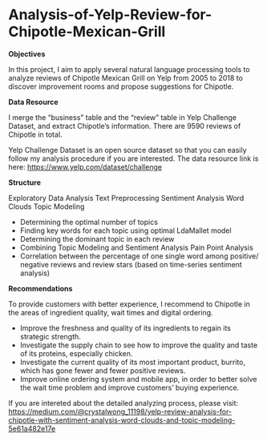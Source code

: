 # Analysis-of-Yelp-Review-for-Chipotle-Mexican-Grill

**Objectives**

In this project, I aim to apply several natural language processing tools to analyze reviews of Chipotle Mexican Grill on Yelp from 2005 to 2018 to discover improvement rooms and propose suggestions for Chipotle. 

**Data Resource**

I merge the “business” table and the “review” table in Yelp Challenge Dataset, and extract Chipotle’s information. There are 9590 reviews of Chipotle in total.

Yelp Challenge Dataset is an open source dataset so that you can easily follow my analysis procedure if you are interested. The data resource link is here: https://www.yelp.com/dataset/challenge

**Structure**

Exploratory Data Analysis
Text Preprocessing
Sentiment Analysis
Word Clouds
Topic Modeling
- Determining the optimal number of topics
- Finding key words for each topic using optimal LdaMallet model
- Determining the dominant topic in each review
- Combining Topic Modeling and Sentiment Analysis
Pain Point Analysis
- Correlation between the percentage of one single word among positive/ negative reviews and review stars (based on time-series sentiment analysis)

**Recommendations**

To provide customers with better experience, I recommend to Chipotle in the areas of ingredient quality, wait times and digital ordering. 
- Improve the freshness and quality of its ingredients to regain its strategic strength. 
- Investigate the supply chain to see how to improve the quality and taste of its proteins, especially chicken.
- Investigate the current quality of its most important product, burrito, which has gone fewer and fewer positive reviews. 
- Improve online ordering system and mobile app, in order to better solve the wait time problem and improve customers’ buying experience.

If you are intereted about the detailed analyzing process, please visit: https://medium.com/@crystalwong_11198/yelp-review-analysis-for-chipotle-with-sentiment-analysis-word-clouds-and-topic-modeling-5e61a482e17e



